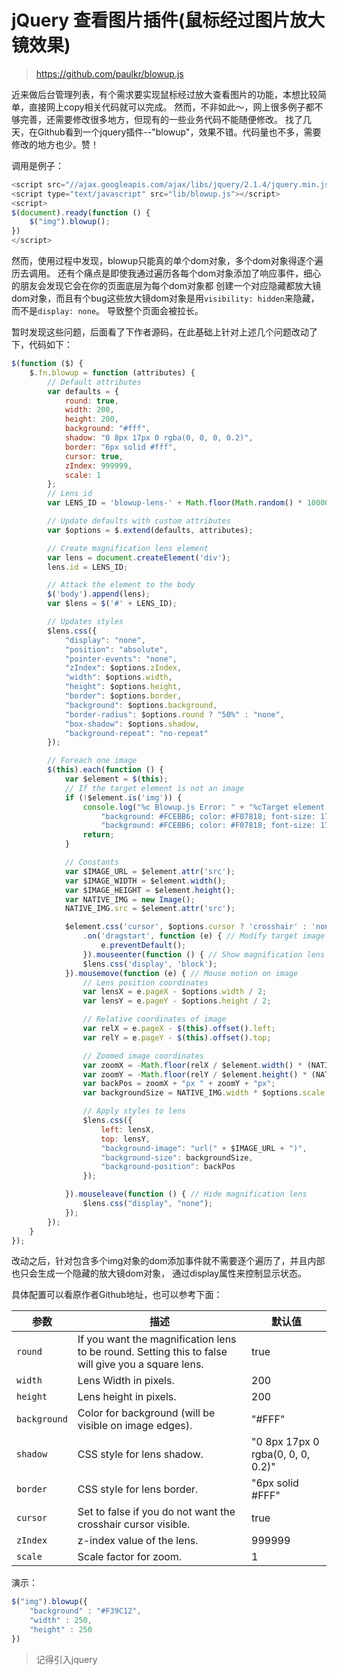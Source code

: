 [//]:# (2018/7/19 17:57|javascript|https://images.weserv.nl/?url=https://i0.hdslb.com/bfs/article/74c7fb9c9aa5991a714249fac6fdfdc21cdecce0.jpg)
# jQuery 查看图片插件(鼠标经过图片放大镜效果)
> https://github.com/paulkr/blowup.js

近来做后台管理列表，有个需求要实现鼠标经过放大查看图片的功能，本想比较简单，直接网上copy相关代码就可以完成。
然而，不非如此～，网上很多例子都不够完善，还需要修改很多地方，但现有的一些业务代码不能随便修改。
找了几天，在Github看到一个jquery插件--"blowup"，效果不错。代码量也不多，需要修改的地方也少。赞！

调用是例子：
```js
<script src="//ajax.googleapis.com/ajax/libs/jquery/2.1.4/jquery.min.js"></script>
<script type="text/javascript" src="lib/blowup.js"></script>
<script>
$(document).ready(function () {
    $("img").blowup();
})
</script>
```

然而，使用过程中发现，blowup只能真的单个dom对象，多个dom对象得逐个遍历去调用。
还有个痛点是即使我通过遍历各每个dom对象添加了响应事件，细心的朋友会发现它会在你的页面底层为每个dom对象都
创建一个对应隐藏都放大镜dom对象，而且有个bug这些放大镜dom对象是用`visibility: hidden`来隐藏，而不是`display: none`。
导致整个页面会被拉长。

暂时发现这些问题，后面看了下作者源码，在此基础上针对上述几个问题改动了下，代码如下：
```js
$(function ($) {
    $.fn.blowup = function (attributes) {
        // Default attributes
        var defaults = {
            round: true,
            width: 200,
            height: 200,
            background: "#fff",
            shadow: "0 8px 17px 0 rgba(0, 0, 0, 0.2)",
            border: "6px solid #fff",
            cursor: true,
            zIndex: 999999,
            scale: 1
        };
        // Lens id
        var LENS_ID = 'blowup-lens-' + Math.floor(Math.random() * 1000000);

        // Update defaults with custom attributes
        var $options = $.extend(defaults, attributes);

        // Create magnification lens element
        var lens = document.createElement('div');
        lens.id = LENS_ID;

        // Attack the element to the body
        $('body').append(lens);
        var $lens = $('#' + LENS_ID);

        // Updates styles
        $lens.css({
            "display": "none",
            "position": "absolute",
            "pointer-events": "none",
            "zIndex": $options.zIndex,
            "width": $options.width,
            "height": $options.height,
            "border": $options.border,
            "background": $options.background,
            "border-radius": $options.round ? "50%" : "none",
            "box-shadow": $options.shadow,
            "background-repeat": "no-repeat"
        });

        // Foreach one image
        $(this).each(function () {
            var $element = $(this);
            // If the target element is not an image
            if (!$element.is('img')) {
                console.log("%c Blowup.js Error: " + "%cTarget element is not an image.",
                    "background: #FCEBB6; color: #F07818; font-size: 17px; font-weight: bold;",
                    "background: #FCEBB6; color: #F07818; font-size: 17px;");
                return;
            }

            // Constants
            var $IMAGE_URL = $element.attr('src');
            var $IMAGE_WIDTH = $element.width();
            var $IMAGE_HEIGHT = $element.height();
            var NATIVE_IMG = new Image();
            NATIVE_IMG.src = $element.attr('src');

            $element.css('cursor', $options.cursor ? 'crosshair' : 'none')
                .on('dragstart', function (e) { // Modify target image
                    e.preventDefault();
                }).mouseenter(function () { // Show magnification lens
                $lens.css('display', 'block');
            }).mousemove(function (e) { // Mouse motion on image
                // Lens position coordinates
                var lensX = e.pageX - $options.width / 2;
                var lensY = e.pageY - $options.height / 2;

                // Relative coordinates of image
                var relX = e.pageX - $(this).offset().left;
                var relY = e.pageY - $(this).offset().top;

                // Zoomed image coordinates
                var zoomX = -Math.floor(relX / $element.width() * (NATIVE_IMG.width * $options.scale) - $options.width / 2);
                var zoomY = -Math.floor(relY / $element.height() * (NATIVE_IMG.height * $options.scale) - $options.height / 2);
                var backPos = zoomX + "px " + zoomY + "px";
                var backgroundSize = NATIVE_IMG.width * $options.scale + "px " + NATIVE_IMG.height * $options.scale + "px";

                // Apply styles to lens
                $lens.css({
                    left: lensX,
                    top: lensY,
                    "background-image": "url(" + $IMAGE_URL + ")",
                    "background-size": backgroundSize,
                    "background-position": backPos
                });

            }).mouseleave(function () { // Hide magnification lens
                $lens.css("display", "none");
            });
        });
    }
});
```
改动之后，针对包含多个img对象的dom添加事件就不需要逐个遍历了，并且内部也只会生成一个隐藏的放大镜dom对象，
通过display属性来控制显示状态。

具体配置可以看原作者Github地址，也可以参考下面：

参数 | 描述 | 默认值
---|---|---
`round` | If you want the magnification lens to be round. Setting this to false will give you a square lens. | true
`width` | Lens Width in pixels. | 200
`height` | Lens height in pixels. | 200
`background` | Color for background (will be visible on image edges). | "#FFF"
`shadow` | CSS style for lens shadow.	| "0 8px 17px 0 rgba(0, 0, 0, 0.2)"
`border` | CSS style for lens border. | "6px solid #FFF"
`cursor` | Set to false if you do not want the crosshair cursor visible. | true
`zIndex` | z-index value of the lens. | 999999
`scale` | Scale factor for zoom. | 1

演示：
```js
$("img").blowup({
    "background" : "#F39C12",
    "width" : 250,
    "height" : 250
})
```
> 记得引入jquery
